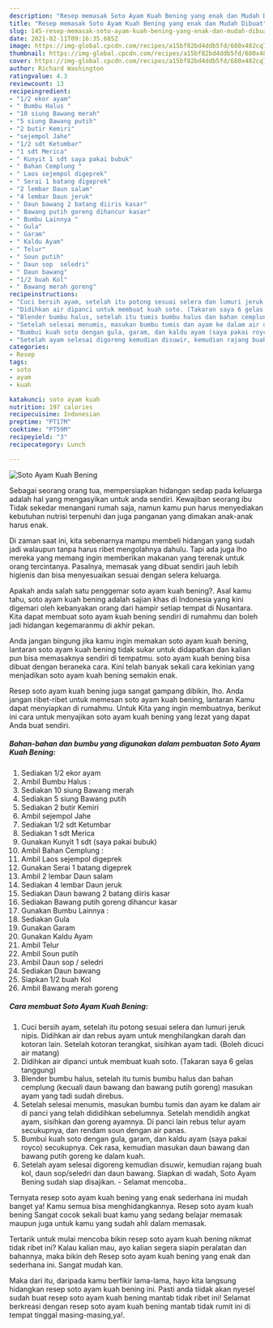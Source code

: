 ```yaml
---
description: "Resep memasak Soto Ayam Kuah Bening yang enak dan Mudah Dibuat"
title: "Resep memasak Soto Ayam Kuah Bening yang enak dan Mudah Dibuat"
slug: 145-resep-memasak-soto-ayam-kuah-bening-yang-enak-dan-mudah-dibuat
date: 2021-02-11T09:16:35.685Z
image: https://img-global.cpcdn.com/recipes/a15bf82bd4ddb5fd/680x482cq70/soto-ayam-kuah-bening-foto-resep-utama.jpg
thumbnail: https://img-global.cpcdn.com/recipes/a15bf82bd4ddb5fd/680x482cq70/soto-ayam-kuah-bening-foto-resep-utama.jpg
cover: https://img-global.cpcdn.com/recipes/a15bf82bd4ddb5fd/680x482cq70/soto-ayam-kuah-bening-foto-resep-utama.jpg
author: Richard Washington
ratingvalue: 4.3
reviewcount: 13
recipeingredient:
- "1/2 ekor ayam"
- " Bumbu Halus "
- "10 siung Bawang merah"
- "5 siung Bawang putih"
- "2 butir Kemiri"
- "sejempol Jahe"
- "1/2 sdt Ketumbar"
- "1 sdt Merica"
- " Kunyit 1 sdt saya pakai bubuk"
- " Bahan Cemplung "
- " Laos sejempol digeprek"
- " Serai 1 batang digeprek"
- "2 lembar Daun salam"
- "4 lembar Daun jeruk"
- " Daun bawang 2 batang diiris kasar"
- " Bawang putih goreng dihancur kasar"
- " Bumbu Lainnya "
- " Gula"
- " Garam"
- " Kaldu Ayam"
- " Telur"
- " Soun putih"
- " Daun sop  seledri"
- " Daun bawang"
- "1/2 buah Kol"
- " Bawang merah goreng"
recipeinstructions:
- "Cuci bersih ayam, setelah itu potong sesuai selera dan lumuri jeruk nipis. Didihkan air dan rebus ayam untuk menghilangkan darah dan kotoran lain. Setelah kotoran terangkat, sisihkan ayam tadi. (Boleh dicuci air matang)"
- "Didihkan air dipanci untuk membuat kuah soto. (Takaran saya 6 gelas tanggung)"
- "Blender bumbu halus, setelah itu tumis bumbu halus dan bahan cemplung (kecuali daun bawang dan bawang putih goreng) masukan ayam yang tadi sudah direbus."
- "Setelah selesai menumis, masukan bumbu tumis dan ayam ke dalam air di panci yang telah dididihkan sebelumnya. Setelah mendidih angkat ayam, sisihkan dan goreng ayamnya. Di panci lain rebus telur ayam secukupnya, dan rendam soun dengan air panas."
- "Bumbui kuah soto dengan gula, garam, dan kaldu ayam (saya pakai royco) secukupnya. Cek rasa, kemudian masukan daun bawang dan bawang putih goreng ke dalam kuah."
- "Setelah ayam selesai digoreng kemudian disuwir, kemudian rajang buah kol, daun sop/seledri dan daun bawang. Siapkan di wadah, Soto Ayam Bening sudah siap disajikan. Selamat mencoba.."
categories:
- Resep
tags:
- soto
- ayam
- kuah

katakunci: soto ayam kuah 
nutrition: 197 calories
recipecuisine: Indonesian
preptime: "PT17M"
cooktime: "PT59M"
recipeyield: "3"
recipecategory: Lunch

---
```



![Soto Ayam Kuah Bening](https://img-global.cpcdn.com/recipes/a15bf82bd4ddb5fd/680x482cq70/soto-ayam-kuah-bening-foto-resep-utama.jpg)

Sebagai seorang orang tua, mempersiapkan hidangan sedap pada keluarga adalah hal yang mengasyikan untuk anda sendiri. Kewajiban seorang ibu Tidak sekedar menangani rumah saja, namun kamu pun harus menyediakan kebutuhan nutrisi terpenuhi dan juga panganan yang dimakan anak-anak harus enak.

Di zaman  saat ini, kita sebenarnya mampu membeli hidangan yang sudah jadi walaupun tanpa harus ribet mengolahnya dahulu. Tapi ada juga lho mereka yang memang ingin memberikan makanan yang terenak untuk orang tercintanya. Pasalnya, memasak yang dibuat sendiri jauh lebih higienis dan bisa menyesuaikan sesuai dengan selera keluarga. 



Apakah anda salah satu penggemar soto ayam kuah bening?. Asal kamu tahu, soto ayam kuah bening adalah sajian khas di Indonesia yang kini digemari oleh kebanyakan orang dari hampir setiap tempat di Nusantara. Kita dapat membuat soto ayam kuah bening sendiri di rumahmu dan boleh jadi hidangan kegemaranmu di akhir pekan.

Anda jangan bingung jika kamu ingin memakan soto ayam kuah bening, lantaran soto ayam kuah bening tidak sukar untuk didapatkan dan kalian pun bisa memasaknya sendiri di tempatmu. soto ayam kuah bening bisa dibuat dengan beraneka cara. Kini telah banyak sekali cara kekinian yang menjadikan soto ayam kuah bening semakin enak.

Resep soto ayam kuah bening juga sangat gampang dibikin, lho. Anda jangan ribet-ribet untuk memesan soto ayam kuah bening, lantaran Kamu dapat menyiapkan di rumahmu. Untuk Kita yang ingin membuatnya, berikut ini cara untuk menyajikan soto ayam kuah bening yang lezat yang dapat Anda buat sendiri.

<!--inarticleads1-->

##### Bahan-bahan dan bumbu yang digunakan dalam pembuatan Soto Ayam Kuah Bening:

1. Sediakan 1/2 ekor ayam
1. Ambil  Bumbu Halus :
1. Sediakan 10 siung Bawang merah
1. Sediakan 5 siung Bawang putih
1. Sediakan 2 butir Kemiri
1. Ambil sejempol Jahe
1. Sediakan 1/2 sdt Ketumbar
1. Sediakan 1 sdt Merica
1. Gunakan  Kunyit 1 sdt (saya pakai bubuk)
1. Ambil  Bahan Cemplung :
1. Ambil  Laos sejempol digeprek
1. Gunakan  Serai 1 batang digeprek
1. Ambil 2 lembar Daun salam
1. Sediakan 4 lembar Daun jeruk
1. Sediakan  Daun bawang 2 batang diiris kasar
1. Sediakan  Bawang putih goreng dihancur kasar
1. Gunakan  Bumbu Lainnya :
1. Sediakan  Gula
1. Gunakan  Garam
1. Gunakan  Kaldu Ayam
1. Ambil  Telur
1. Ambil  Soun putih
1. Ambil  Daun sop / seledri
1. Sediakan  Daun bawang
1. Siapkan 1/2 buah Kol
1. Ambil  Bawang merah goreng




<!--inarticleads2-->

##### Cara membuat Soto Ayam Kuah Bening:

1. Cuci bersih ayam, setelah itu potong sesuai selera dan lumuri jeruk nipis. Didihkan air dan rebus ayam untuk menghilangkan darah dan kotoran lain. Setelah kotoran terangkat, sisihkan ayam tadi. (Boleh dicuci air matang)
1. Didihkan air dipanci untuk membuat kuah soto. (Takaran saya 6 gelas tanggung)
1. Blender bumbu halus, setelah itu tumis bumbu halus dan bahan cemplung (kecuali daun bawang dan bawang putih goreng) masukan ayam yang tadi sudah direbus.
1. Setelah selesai menumis, masukan bumbu tumis dan ayam ke dalam air di panci yang telah dididihkan sebelumnya. Setelah mendidih angkat ayam, sisihkan dan goreng ayamnya. Di panci lain rebus telur ayam secukupnya, dan rendam soun dengan air panas.
1. Bumbui kuah soto dengan gula, garam, dan kaldu ayam (saya pakai royco) secukupnya. Cek rasa, kemudian masukan daun bawang dan bawang putih goreng ke dalam kuah.
1. Setelah ayam selesai digoreng kemudian disuwir, kemudian rajang buah kol, daun sop/seledri dan daun bawang. Siapkan di wadah, Soto Ayam Bening sudah siap disajikan. - Selamat mencoba..




Ternyata resep soto ayam kuah bening yang enak sederhana ini mudah banget ya! Kamu semua bisa menghidangkannya. Resep soto ayam kuah bening Sangat cocok sekali buat kamu yang sedang belajar memasak maupun juga untuk kamu yang sudah ahli dalam memasak.

Tertarik untuk mulai mencoba bikin resep soto ayam kuah bening nikmat tidak ribet ini? Kalau kalian mau, ayo kalian segera siapin peralatan dan bahannya, maka bikin deh Resep soto ayam kuah bening yang enak dan sederhana ini. Sangat mudah kan. 

Maka dari itu, daripada kamu berfikir lama-lama, hayo kita langsung hidangkan resep soto ayam kuah bening ini. Pasti anda tiidak akan nyesel sudah buat resep soto ayam kuah bening mantab tidak ribet ini! Selamat berkreasi dengan resep soto ayam kuah bening mantab tidak rumit ini di tempat tinggal masing-masing,ya!.

